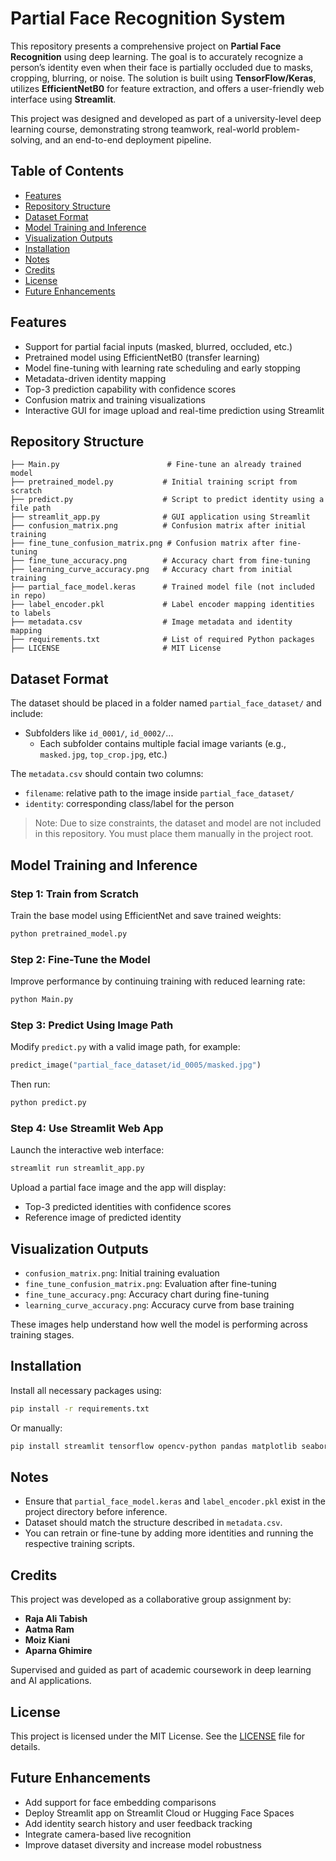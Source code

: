 # Partial Face Recognition System

This repository presents a comprehensive project on **Partial Face Recognition** using deep learning. The goal is to accurately recognize a person’s identity even when their face is partially occluded due to masks, cropping, blurring, or noise. The solution is built using **TensorFlow/Keras**, utilizes **EfficientNetB0** for feature extraction, and offers a user-friendly web interface using **Streamlit**.

This project was designed and developed as part of a university-level deep learning course, demonstrating strong teamwork, real-world problem-solving, and an end-to-end deployment pipeline.


## Table of Contents
- [Features](#features)
- [Repository Structure](#repository-structure)
- [Dataset Format](#dataset-format)
- [Model Training and Inference](#model-training-and-inference)
- [Visualization Outputs](#visualization-outputs)
- [Installation](#installation)
- [Notes](#notes)
- [Credits](#credits)
- [License](#license)
- [Future Enhancements](#future-enhancements)


## Features

- Support for partial facial inputs (masked, blurred, occluded, etc.)
- Pretrained model using EfficientNetB0 (transfer learning)
- Model fine-tuning with learning rate scheduling and early stopping
- Metadata-driven identity mapping
- Top-3 prediction capability with confidence scores
- Confusion matrix and training visualizations
- Interactive GUI for image upload and real-time prediction using Streamlit
  

## Repository Structure

```
├── Main.py                        # Fine-tune an already trained model
├── pretrained_model.py           # Initial training script from scratch
├── predict.py                    # Script to predict identity using a file path
├── streamlit_app.py              # GUI application using Streamlit
├── confusion_matrix.png          # Confusion matrix after initial training
├── fine_tune_confusion_matrix.png # Confusion matrix after fine-tuning
├── fine_tune_accuracy.png        # Accuracy chart from fine-tuning
├── learning_curve_accuracy.png   # Accuracy chart from initial training
├── partial_face_model.keras      # Trained model file (not included in repo)
├── label_encoder.pkl             # Label encoder mapping identities to labels
├── metadata.csv                  # Image metadata and identity mapping
├── requirements.txt              # List of required Python packages
├── LICENSE                       # MIT License
```


## Dataset Format

The dataset should be placed in a folder named `partial_face_dataset/` and include:

- Subfolders like `id_0001/`, `id_0002/`...
  - Each subfolder contains multiple facial image variants (e.g., `masked.jpg`, `top_crop.jpg`, etc.)

The `metadata.csv` should contain two columns:
- `filename`: relative path to the image inside `partial_face_dataset/`
- `identity`: corresponding class/label for the person

> Note: Due to size constraints, the dataset and model are not included in this repository. You must place them manually in the project root.


## Model Training and Inference

### Step 1: Train from Scratch
Train the base model using EfficientNet and save trained weights:
```bash
python pretrained_model.py
```

### Step 2: Fine-Tune the Model
Improve performance by continuing training with reduced learning rate:
```bash
python Main.py
```

### Step 3: Predict Using Image Path
Modify `predict.py` with a valid image path, for example:
```python
predict_image("partial_face_dataset/id_0005/masked.jpg")
```
Then run:
```bash
python predict.py
```

### Step 4: Use Streamlit Web App
Launch the interactive web interface:
```bash
streamlit run streamlit_app.py
```
Upload a partial face image and the app will display:
- Top-3 predicted identities with confidence scores
- Reference image of predicted identity


## Visualization Outputs

- `confusion_matrix.png`: Initial training evaluation
- `fine_tune_confusion_matrix.png`: Evaluation after fine-tuning
- `fine_tune_accuracy.png`: Accuracy chart during fine-tuning
- `learning_curve_accuracy.png`: Accuracy curve from base training

These images help understand how well the model is performing across training stages.


## Installation

Install all necessary packages using:
```bash
pip install -r requirements.txt
```
Or manually:
```bash
pip install streamlit tensorflow opencv-python pandas matplotlib seaborn scikit-learn
```

## Notes

- Ensure that `partial_face_model.keras` and `label_encoder.pkl` exist in the project directory before inference.
- Dataset should match the structure described in `metadata.csv`.
- You can retrain or fine-tune by adding more identities and running the respective training scripts.

## Credits

This project was developed as a collaborative group assignment by:

- **Raja Ali Tabish**  
- **Aatma Ram**  
- **Moiz Kiani**  
- **Aparna Ghimire**

Supervised and guided as part of academic coursework in deep learning and AI applications.


## License

This project is licensed under the MIT License. See the [LICENSE](./LICENSE) file for details.

## Future Enhancements

- Add support for face embedding comparisons
- Deploy Streamlit app on Streamlit Cloud or Hugging Face Spaces
- Add identity search history and user feedback tracking
- Integrate camera-based live recognition
- Improve dataset diversity and increase model robustness
